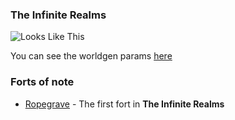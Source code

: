 ### The Infinite Realms

![Looks Like This](https://raw.githubusercontent.com/sshirokov/df-tales/master/The%20Infinite%20Realms/world-gen/world_map-region1-125--10081.bmp)

You can see the worldgen params [here](/The%20Infinite%20Realms/world-gen/)

### Forts of note

  * [Ropegrave](/The%20Infinite%20Realms/Ropegrave) - The first fort in **The Infinite Realms**
